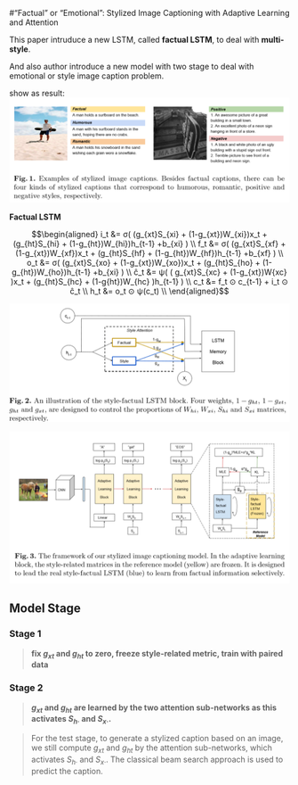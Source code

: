#“Factual” or “Emotional”: Stylized Image Captioning with Adaptive Learning and Attention

This paper intruduce a new LSTM, called **factual LSTM**, to deal with **multi-style**. 

And also author introduce a new model with two stage to deal with emotional or style image caption problem.

show as result:
![](pics/1.PNG)

**Factual LSTM** 

$$\begin{aligned}
    i_t &= σ( (g_{xt}S_{xi} + (1-g_{xt})W_{xi})x_t + (g_{ht}S_{hi} + (1-g_{ht})W_{hi})h_{t-1}  +b_{xi} ) \\
    f_t &= σ( (g_{xt}S_{xf} + (1-g_{xt})W_{xf})x_t + (g_{ht}S_{hf} + (1-g_{ht})W_{hf})h_{t-1}  +b_{xf} ) \\
    o_t &= σ( (g_{xt}S_{xo} + (1-g_{xt})W_{xo})x_t + (g_{ht}S_{ho} + (1-g_{ht})W_{ho})h_{t-1}  +b_{xi} ) \\
    ĉ_t &= ψ( ( g_{xt}S_{xc} + (1-g_{xt})W{xc} )x_t + (g_{ht}S_{hc} + (1-g{ht})W_{hc} )h_{t-1} ) \\
    c_t &= f_t ⊙ c_{t-1} + i_t ⊙ ĉ_t \\
    h_t &=  o_t ⊙ ψ(c_t) \\
\end{aligned}$$

![](pics/2.PNG)

![](pics/3.PNG)

## Model Stage

### Stage 1
> **fix $g_{xt}$ and $g_{ht}$ to zero, freeze style-related metric, train with paired data**

### Stage 2
> **$g_{xt}$ and $g_{ht}$ are learned by the two attention sub-networks as this activates $S_{h·}$ and $S_{x·}$.**

> For the test stage, to generate a stylized caption based on an image, we still compute $g_{xt}$ and $g_{ht}$ by the attention sub-networks, which activates $S_{h·}$ and $S_{x·}$. The classical beam search approach is used to predict the caption.
